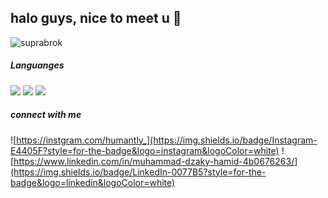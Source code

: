## halo guys, nice to meet u 👋

<!--
**ovaltinegif/ovaltinegif** is a ✨ _special_ ✨ repository because its `README.md` (this file) appears on your GitHub profile.

Here are some ideas to get you started:

- 🔭 I’m currently working on ...
- 🌱 I’m currently learning ...
- 👯 I’m looking to collaborate on ...
- 🤔 I’m looking for help with ...
- 💬 Ask me about ...
- 📫 How to reach me: ...
- 😄 Pronouns: ...
- ⚡ Fun fact: ...
-->

![suprabrok](https://media4.giphy.com/media/v1.Y2lkPTc5MGI3NjExeWMwcW12c21xemhuc25kcWJ1dTZpejRrdHdrYmZnMHdwM2Fzcnk0OSZlcD12MV9pbnRlcm5hbF9naWZfYnlfaWQmY3Q9Zw/AhJ8pSzwyI7fl5Jl8m/giphy.gif)


##### Languanges
<img src="https://img.shields.io/badge/HTML5-E34F26?style=for-the-badge&logo=html5&logoColor=white" />
<img src="https://img.shields.io/badge/CSS3-1572B6?style=for-the-badge&logo=css3&logoColor=white" />
<img src="https://img.shields.io/badge/PHP-777BB4?style=for-the-badge&logo=php&logoColor=white" />


##### connect with me
![https://instgram.com/humantly_](https://img.shields.io/badge/Instagram-E4405F?style=for-the-badge&logo=instagram&logoColor=white)
![https://www.linkedin.com/in/muhammad-dzaky-hamid-4b0676263/](https://img.shields.io/badge/LinkedIn-0077B5?style=for-the-badge&logo=linkedin&logoColor=white)